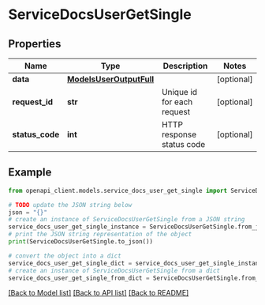 # ServiceDocsUserGetSingle


## Properties

Name | Type | Description | Notes
------------ | ------------- | ------------- | -------------
**data** | [**ModelsUserOutputFull**](ModelsUserOutputFull.md) |  | [optional] 
**request_id** | **str** | Unique id for each request | [optional] 
**status_code** | **int** | HTTP response status code | [optional] 

## Example

```python
from openapi_client.models.service_docs_user_get_single import ServiceDocsUserGetSingle

# TODO update the JSON string below
json = "{}"
# create an instance of ServiceDocsUserGetSingle from a JSON string
service_docs_user_get_single_instance = ServiceDocsUserGetSingle.from_json(json)
# print the JSON string representation of the object
print(ServiceDocsUserGetSingle.to_json())

# convert the object into a dict
service_docs_user_get_single_dict = service_docs_user_get_single_instance.to_dict()
# create an instance of ServiceDocsUserGetSingle from a dict
service_docs_user_get_single_from_dict = ServiceDocsUserGetSingle.from_dict(service_docs_user_get_single_dict)
```
[[Back to Model list]](../README.md#documentation-for-models) [[Back to API list]](../README.md#documentation-for-api-endpoints) [[Back to README]](../README.md)


